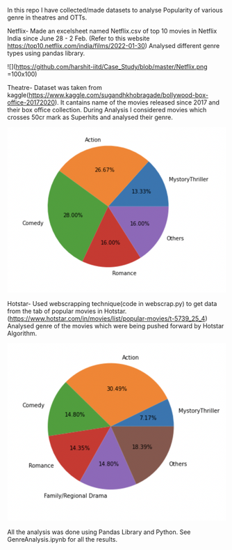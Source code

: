 In this repo I have collected/made datasets to analyse Popularity of various genre in theatres and OTTs.

Netflix- Made an excelsheet named Netflix.csv of top 10 movies in Netflix India since June 28 - 2 Feb. (Refer to this website https://top10.netflix.com/india/films/2022-01-30)
Analysed different genre types using pandas library.

![](https://github.com/harshit-iitd/Case_Study/blob/master/Netflix.png =100x100)

Theatre- Dataset was taken from kaggle(https://www.kaggle.com/sugandhkhobragade/bollywood-box-office-20172020). It cantains name of the movies released since 2017 and their box office collection.
During Analysis I considered movies which crosses 50cr mark as Superhits and analysed their genre. 

![alt text](https://github.com/harshit-iitd/Case_Study/blob/master/Theatre.png)

Hotstar- Used webscrapping technique(code in webscrap.py) to get data from the tab of popular movies in Hotstar.(https://www.hotstar.com/in/movies/list/popular-movies/t-5739_25_4)
Analysed genre of the movies which were being pushed forward by Hotstar Algorithm.

![alt text](https://github.com/harshit-iitd/Case_Study/blob/master/Hotstar.png)

All the analysis was done using Pandas Library and Python.
See GenreAnalysis.ipynb for all the results.
